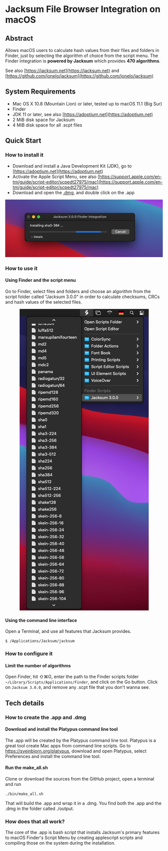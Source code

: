 # Jacksum File Browser Integration on macOS

## Abstract

Allows macOS users to calculate hash values from their files and folders in Finder, just by selecting the algorithm of choice from the script menu. The Finder integration is **powered by Jacksum** which provides **470 algorithms**.

See also [https://jacksum.net](https://jacksum.net) and [https://github.com/jonelo/jacksum](https://github.com/jonelo/jacksum)


## System Requirements

- Mac OS X 10.8 (Mountain Lion) or later, tested up to macOS 11.1 (Big Sur)
- Finder
- JDK 11 or later, see also [https://adoptium.net](https://adoptium.net)
- 2 MiB disk space for Jacksum
- 4 MiB disk space for all .scpt files

## Quick Start

### How to install it

- Download and install a Java Development Kit (JDK), go to [https://adoptium.net](https://adoptium.net)
- Activate the Apple Script Menu, see also [https://support.apple.com/en-tm/guide/script-editor/scpedt27975/mac](https://support.apple.com/en-tm/guide/script-editor/scpedt27975/mac)
- Download and open the [.dmg](https://github.com/jonelo/jacksum-fbi-macos/releases/latest), and double click on the .app

<p align="center">
  <img src="docs/images/Jacksum 3.0.0 FBI on macOS during installation.png" width="629" alt="Jacksum 3.0.0 FBI on macOS during installation">
</p>


### How to use it

#### Using Finder and the script menu

Go to Finder, select files and folders and choose an algorithm from the script folder called "Jacksum 3.0.0" in order to calculate checksums, CRCs and hash values of the selected files.

<p align="center">
  <img src="docs/images/Jacksum 3.0.0 at the script menu.png" width="413" alt="Jacksum 3.0.0 at the script menu">
</p>

#### Using the command line interface

Open a Terminal, and use all features that Jacksum provides.

```
$ /Applications/Jacksum/jacksum
```

### How to configure it

#### Limit the number of algorithms

Open Finder, hit ⇧⌘G, enter the path to the Finder scripts folder `~/Library/Scripts/Applications/Finder`, and click on the Go button.
Click on `Jacksum 3.0.0`, and remove any .scpt file that you don't wanna see.


## Tech details

### How to create the .app and .dmg

#### Download and install the Platypus command line tool

The .app will be created by the Platypus command line tool. Platypus is a great tool create Mac apps from command line scripts.
Go to https://sveinbjorn.org/platypus, download and open Platypus, select Preferences and install the command line tool.

#### Run the make_all.sh

Clone or download the sources from the GitHub project, open a terminal and run
```
./bin/make_all.sh
```
That will build the .app and wrap it in a .dmg. You find both the .app and the .dmg in the folder called ./output. 

### How does that all work?

The core of the .app is bash script that installs Jacksum's primary features to macOS Finder's Script Menu by creating applescript scripts and compiling those on the system during the installation.

